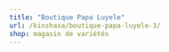 ```yaml
---
title: "Boutique Papa Luyele"
url: /kinshasa/boutique-papa-luyele-3/
shop: magasin de variétés
---
```

